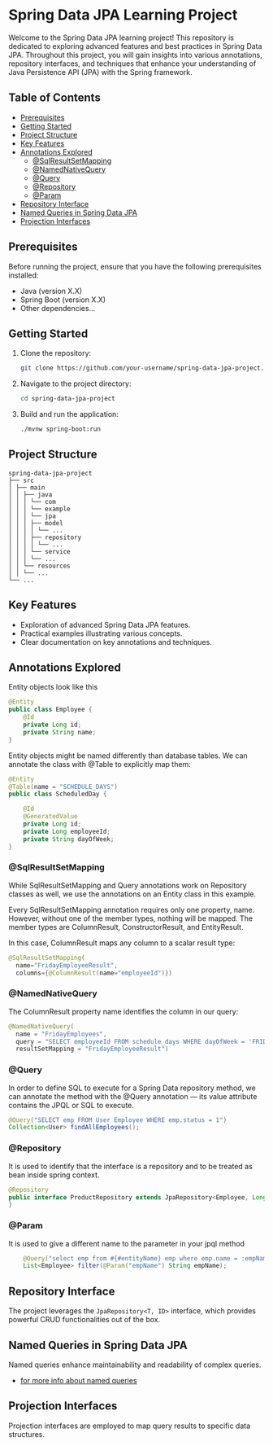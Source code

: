 # Spring Data JPA Learning Project

Welcome to the Spring Data JPA learning project! This repository is dedicated to exploring advanced features and best practices in Spring Data JPA. Throughout this project, you will gain insights into various annotations, repository interfaces, and techniques that enhance your understanding of Java Persistence API (JPA) with the Spring framework.

## Table of Contents

- [Prerequisites](#prerequisites)
- [Getting Started](#getting-started)
- [Project Structure](#project-structure)
- [Key Features](#key-features)
- [Annotations Explored](#annotations-explored)
  - [@SqlResultSetMapping](#sqlresultsetmapping)
  - [@NamedNativeQuery](#namednativequery)
  - [@Query](#query)
  - [@Repository](#repository)
  - [@Param](#param)
- [Repository Interface](#repository-interface)
- [Named Queries in Spring Data JPA](#named-queries-in-spring-data-jpa)
- [Projection Interfaces](#projection-interfaces)

## Prerequisites

Before running the project, ensure that you have the following prerequisites installed:

- Java (version X.X)
- Spring Boot (version X.X)
- Other dependencies...

## Getting Started

1. Clone the repository:

    ```bash
    git clone https://github.com/your-username/spring-data-jpa-project.git
    ```

2. Navigate to the project directory:

    ```bash
    cd spring-data-jpa-project
    ```

3. Build and run the application:

    ```bash
    ./mvnw spring-boot:run
    ```

## Project Structure

    spring-data-jpa-project
    ├── src
    │ ├── main
    │ │ ├── java
    │ │ │ └── com
    │ │ │ └── example
    │ │ │ └── jpa
    │ │ │ ├── model
    │ │ │ │ └── ...
    │ │ │ ├── repository
    │ │ │ │ └── ...
    │ │ │ └── service
    │ │ │ └── ...
    │ │ └── resources
    │ │ └── ...
    └── ...

## Key Features

- Exploration of advanced Spring Data JPA features.
- Practical examples illustrating various concepts.
- Clear documentation on key annotations and techniques.

## Annotations Explored

Entity objects look like this

```java
@Entity
public class Employee {
    @Id
    private Long id;
    private String name;
}
```

Entity objects might be named differently than database tables. We can annotate the class with @Table to explicitly map them:

```java
@Entity
@Table(name = "SCHEDULE_DAYS")
public class ScheduledDay {

    @Id
    @GeneratedValue
    private Long id;
    private Long employeeId;
    private String dayOfWeek;
}
```

### @SqlResultSetMapping

While SqlResultSetMapping and Query annotations work on Repository classes as well, we use the annotations on an Entity class in this example.

Every SqlResultSetMapping annotation requires only one property, name. However, without one of the member types, nothing will be mapped. The member types are ColumnResult, ConstructorResult, and EntityResult.

In this case, ColumnResult maps any column to a scalar result type:

```java
@SqlResultSetMapping(
  name="FridayEmployeeResult",
  columns={@ColumnResult(name="employeeId")})
```

### @NamedNativeQuery

The ColumnResult property name identifies the column in our query:

```java
@NamedNativeQuery(
  name = "FridayEmployees",
  query = "SELECT employeeId FROM schedule_days WHERE dayOfWeek = 'FRIDAY'",
  resultSetMapping = "FridayEmployeeResult")
```

### @Query

In order to define SQL to execute for a Spring Data repository method, we can annotate the method with the @Query annotation — its value attribute contains the JPQL or SQL to execute.

```java
@Query("SELECT emp FROM User Employee WHERE emp.status = 1")
Collection<User> findAllEmployees();
```

### @Repository

It is used to identify that the interface is a repository and to be treated as bean inside spring context.

```java
@Repository
public interface ProductRepository extends JpaRepository<Employee, Long> {
}
```

### @Param

It is used to give a different name to the parameter in your jpql method

```java
    @Query("select emp from #{#entityName} emp where emp.name = :empName")
    List<Employee> filter(@Param("empName") String empName);
```

## Repository Interface

The project leverages the `JpaRepository<T, ID>` interface, which provides powerful CRUD functionalities out of the box.

## Named Queries in Spring Data JPA

Named queries enhance maintainability and readability of complex queries.

- [for more info about named queries](https://www.baeldung.com/hibernate-named-query)

## Projection Interfaces

Projection interfaces are employed to map query results to specific data structures.
